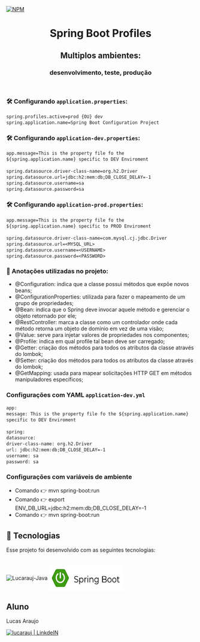 [![NPM](https://img.shields.io/npm/l/react)](https://github.com/lucarauj/spring-boot-config/blob/main/LICENSE)

<h1 align="center"> Spring Boot Profiles </h1>
<h2 align="center"> Multiplos ambientes: </h2>
<h3 align="center"> desenvolvimento, teste, produção </h3>

<br>

### 🛠 Configurando ```application.properties```:
```
spring.profiles.active=prod {OU} dev
spring.application.name=Spring Boot Configuration Project
```

### 🛠 Configurando ```application-dev.properties```:
```
app.message=This is the property file fo the ${spring.application.name} specific to DEV Enviroment

spring.datasource.driver-class-name=org.h2.Driver
spring.datasource.url=jdbc:h2:mem:db;DB_CLOSE_DELAY=-1
spring.datasource.username=sa
spring.datasource.password=sa
```

### 🛠 Configurando ```application-prod.properties```:
```
app.message=This is the property file fo the ${spring.application.name} specific to PROD Enviroment

spring.datasource.driver-class-name=com.mysql.cj.jdbc.Driver
spring.datasource.url=<MYSQL_URL>
spring.datasource.username=<USERNAME>
spring.datasource.password=<PASSWORD>
```
### 📝 Anotações utilizadas no projeto:

- @Configuration: indica que a classe possui métodos que expõe novos beans;
- @ConfigurationProperties: utilizada para fazer o mapeamento de um grupo de propriedades;
- @Bean: indica que o Spring deve invocar aquele método e gerenciar o objeto retornado por ele;
- @RestController: marca a classe como um controlador onde cada método retorna um objeto de domínio em vez de uma visão;
- @Value: serve para injetar valores de propriedades nos componentes;
- @Profile: indica em qual profile tal bean deve ser carregado;
- @Getter: criação dos métodos para todos os atributos da classe através do lombok;
- @Setter: criação dos métodos para todos os atributos da classe através do lombok;
- @GetMapping: usada para mapear solicitações HTTP GET em métodos manipuladores específicos;


### Configurações com YAML ```application-dev.yml```

```
app:
message: This is the property file fo the ${spring.application.name} specific to DEV Enviroment

spring:
datasource:
driver-class-name: org.h2.Driver
url: jdbc:h2:mem:db;DB_CLOSE_DELAY=-1
username: sa
password: sa
```

### Configurações com variáveis de ambiente

- Comando 👉 mvn spring-boot:run
- Comando 👉 export ENV_DB_URL=jdbc:h2:mem:db;DB_CLOSE_DELAY=-1
- Comando 👉 mvn spring-boot:run


## 🚀 Tecnologias

Esse projeto foi desenvolvido com as seguintes tecnologias:
<div style="display: inline_block"><br>
<img align="center" alt="Lucarauj-Java" height="50" width="60" src="https://cdn.jsdelivr.net/gh/devicons/devicon/icons/java/java-original.svg">
<img align="center" alt="Lucarauj-Springboot" height="70" width="200" src="https://github.com/lucarauj/assets/blob/main/SpringBoot.jpeg">          

</div>

## Aluno

Lucas Araujo

<a href="https://www.linkedin.com/in/lucarauj"><img alt="lucarauj | LinkdeIN" width="40px" src="https://user-images.githubusercontent.com/43545812/144035037-0f415fc7-9f96-4517-a370-ccc6e78a714b.png" /></a>









 
